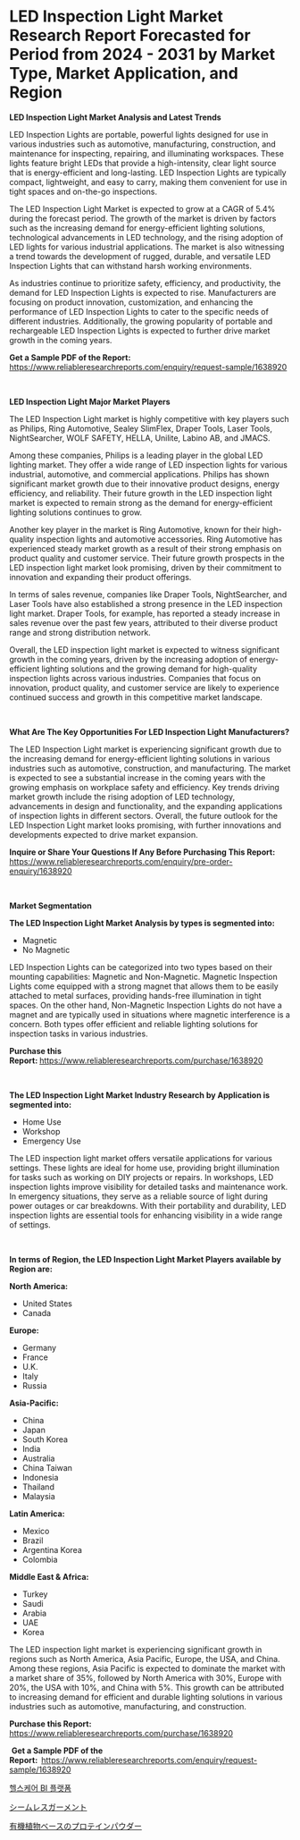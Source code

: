 <p><h1>LED Inspection Light Market Research Report Forecasted for Period from 2024 -  2031 by Market Type, Market Application, and Region</h1></p><p><strong>LED Inspection Light Market Analysis and Latest Trends</strong></p>
<p><p>LED Inspection Lights are portable, powerful lights designed for use in various industries such as automotive, manufacturing, construction, and maintenance for inspecting, repairing, and illuminating workspaces. These lights feature bright LEDs that provide a high-intensity, clear light source that is energy-efficient and long-lasting. LED Inspection Lights are typically compact, lightweight, and easy to carry, making them convenient for use in tight spaces and on-the-go inspections.</p><p>The LED Inspection Light Market is expected to grow at a CAGR of 5.4% during the forecast period. The growth of the market is driven by factors such as the increasing demand for energy-efficient lighting solutions, technological advancements in LED technology, and the rising adoption of LED lights for various industrial applications. The market is also witnessing a trend towards the development of rugged, durable, and versatile LED Inspection Lights that can withstand harsh working environments.</p><p>As industries continue to prioritize safety, efficiency, and productivity, the demand for LED Inspection Lights is expected to rise. Manufacturers are focusing on product innovation, customization, and enhancing the performance of LED Inspection Lights to cater to the specific needs of different industries. Additionally, the growing popularity of portable and rechargeable LED Inspection Lights is expected to further drive market growth in the coming years.</p></p>
<p><strong>Get a Sample PDF of the Report:&nbsp;</strong> <a href="https://www.reliableresearchreports.com/enquiry/request-sample/1638920">https://www.reliableresearchreports.com/enquiry/request-sample/1638920</a></p>
<p>&nbsp;</p>
<p><strong>LED Inspection Light Major Market Players</strong></p>
<p><p>The LED Inspection Light market is highly competitive with key players such as Philips, Ring Automotive, Sealey SlimFlex, Draper Tools, Laser Tools, NightSearcher, WOLF SAFETY, HELLA, Unilite, Labino AB, and JMACS. </p><p>Among these companies, Philips is a leading player in the global LED lighting market. They offer a wide range of LED inspection lights for various industrial, automotive, and commercial applications. Philips has shown significant market growth due to their innovative product designs, energy efficiency, and reliability. Their future growth in the LED inspection light market is expected to remain strong as the demand for energy-efficient lighting solutions continues to grow.</p><p>Another key player in the market is Ring Automotive, known for their high-quality inspection lights and automotive accessories. Ring Automotive has experienced steady market growth as a result of their strong emphasis on product quality and customer service. Their future growth prospects in the LED inspection light market look promising, driven by their commitment to innovation and expanding their product offerings.</p><p>In terms of sales revenue, companies like Draper Tools, NightSearcher, and Laser Tools have also established a strong presence in the LED inspection light market. Draper Tools, for example, has reported a steady increase in sales revenue over the past few years, attributed to their diverse product range and strong distribution network.</p><p>Overall, the LED inspection light market is expected to witness significant growth in the coming years, driven by the increasing adoption of energy-efficient lighting solutions and the growing demand for high-quality inspection lights across various industries. Companies that focus on innovation, product quality, and customer service are likely to experience continued success and growth in this competitive market landscape.</p></p>
<p>&nbsp;</p>
<p><strong>What Are The Key Opportunities For LED Inspection Light Manufacturers?</strong></p>
<p><p>The LED Inspection Light market is experiencing significant growth due to the increasing demand for energy-efficient lighting solutions in various industries such as automotive, construction, and manufacturing. The market is expected to see a substantial increase in the coming years with the growing emphasis on workplace safety and efficiency. Key trends driving market growth include the rising adoption of LED technology, advancements in design and functionality, and the expanding applications of inspection lights in different sectors. Overall, the future outlook for the LED Inspection Light market looks promising, with further innovations and developments expected to drive market expansion.</p></p>
<p><strong>Inquire or Share Your Questions If Any Before Purchasing This Report:</strong> <a href="https://www.reliableresearchreports.com/enquiry/pre-order-enquiry/1638920">https://www.reliableresearchreports.com/enquiry/pre-order-enquiry/1638920</a></p>
<p>&nbsp;</p>
<p><strong>Market Segmentation</strong></p>
<p><strong>The LED Inspection Light Market Analysis by types is segmented into:</strong></p>
<p><ul><li>Magnetic</li><li>No Magnetic</li></ul></p>
<p><p>LED Inspection Lights can be categorized into two types based on their mounting capabilities: Magnetic and Non-Magnetic. Magnetic Inspection Lights come equipped with a strong magnet that allows them to be easily attached to metal surfaces, providing hands-free illumination in tight spaces. On the other hand, Non-Magnetic Inspection Lights do not have a magnet and are typically used in situations where magnetic interference is a concern. Both types offer efficient and reliable lighting solutions for inspection tasks in various industries.</p></p>
<p><strong>Purchase this Report:&nbsp;</strong><a href="https://www.reliableresearchreports.com/purchase/1638920">https://www.reliableresearchreports.com/purchase/1638920</a></p>
<p>&nbsp;</p>
<p><strong>The LED Inspection Light Market Industry Research by Application is segmented into:</strong></p>
<p><ul><li>Home Use</li><li>Workshop</li><li>Emergency Use</li></ul></p>
<p><p>The LED inspection light market offers versatile applications for various settings. These lights are ideal for home use, providing bright illumination for tasks such as working on DIY projects or repairs. In workshops, LED inspection lights improve visibility for detailed tasks and maintenance work. In emergency situations, they serve as a reliable source of light during power outages or car breakdowns. With their portability and durability, LED inspection lights are essential tools for enhancing visibility in a wide range of settings.</p></p>
<p>&nbsp;</p>
<p><strong>In terms of Region, the LED Inspection Light Market Players available by Region are:</strong></p>
<p>
    <p> <strong> North America: </strong>
        <ul>
            <li>United States</li>
            <li>Canada</li>
        </ul>
        </p> 
    <p> <strong> Europe: </strong>
        <ul>
            <li>Germany</li>
            <li>France</li>
            <li>U.K.</li>
            <li>Italy</li>
            <li>Russia</li>
        </ul>
        </p> 
    <p> <strong> Asia-Pacific: </strong>
        <ul>
            <li>China</li>
            <li>Japan</li>
            <li>South Korea</li>
            <li>India</li>
            <li>Australia</li>
            <li>China Taiwan</li>
            <li>Indonesia</li>
            <li>Thailand</li>
            <li>Malaysia</li>
        </ul>
        </p> 
    <p> <strong> Latin America: </strong>
        <ul>
            <li>Mexico</li>
            <li>Brazil</li>
            <li>Argentina Korea</li>
            <li>Colombia</li>
        </ul>
        </p> 
    <p> <strong> Middle East & Africa: </strong>
        <ul>
            <li>Turkey</li>
            <li>Saudi</li>
            <li>Arabia</li>
            <li>UAE</li>
            <li>Korea</li>
        </ul>
    </p>
    </p>
<p><p>The LED inspection light market is experiencing significant growth in regions such as North America, Asia Pacific, Europe, the USA, and China. Among these regions, Asia Pacific is expected to dominate the market with a market share of 35%, followed by North America with 30%, Europe with 20%, the USA with 10%, and China with 5%. This growth can be attributed to increasing demand for efficient and durable lighting solutions in various industries such as automotive, manufacturing, and construction.</p></p>
<p><strong>Purchase this Report: </strong><a href="https://www.reliableresearchreports.com/purchase/1638920">https://www.reliableresearchreports.com/purchase/1638920</a></p>
<p>&nbsp;<strong>Get a Sample PDF of the Report:&nbsp;&nbsp;</strong><a href="https://www.reliableresearchreports.com/enquiry/request-sample/1638920">https://www.reliableresearchreports.com/enquiry/request-sample/1638920</a></p>
<p><strong></strong></p>
<p><p><a href="https://github.com/JonHarrtis67676y/Market-Research-Report-List-1/blob/main/86916868386.md">헬스케어 BI 플랫폼</a></p><p><a href="https://medium.com/@verniebarton2023/%E3%82%B7%E3%83%BC%E3%83%A0%E3%83%AC%E3%82%B9%E3%81%AA%E8%A1%A3%E9%A1%9E%E5%B8%82%E5%A0%B4%E3%81%AE%E8%A6%8F%E6%A8%A1%E3%81%8C-%E4%B8%96%E7%95%8C%E7%94%A3%E6%A5%AD%E3%81%AB%E3%81%8A%E3%81%91%E3%82%8B%E6%9C%80%E9%81%A9%E3%81%AA%E3%83%9E%E3%83%BC%E3%82%B1%E3%83%86%E3%82%A3%E3%83%B3%E3%82%B0%E3%83%81%E3%83%A3%E3%83%8D%E3%83%AB%E3%82%92%E7%A4%BA%E3%81%97%E3%81%A6%E3%81%84%E3%81%BE%E3%81%99-4c31d419f618">シームレスガーメント</a></p><p><a href="https://medium.com/@alyle7648/%E6%9C%89%E6%A9%9F%E3%83%97%E3%83%A9%E3%83%B3%E3%83%88%E3%83%99%E3%83%BC%E3%82%B9%E3%81%AE%E3%82%BF%E3%83%B3%E3%83%91%E3%82%AF%E8%B3%AA%E3%83%91%E3%82%A6%E3%83%80%E3%83%BC%E5%B8%82%E5%A0%B4-%E5%B8%82%E5%A0%B4%E3%81%AEcagr-%E5%B8%82%E5%A0%B4%E5%8B%95%E5%90%91-%E6%88%90%E9%95%B7%E6%88%A6%E7%95%A5%E3%81%AB%E5%AF%BE%E3%81%99%E3%82%8B%E6%B4%9E%E5%AF%9F-333d18dfa6e4">有機植物ベースのプロテインパウダー</a></p></p>